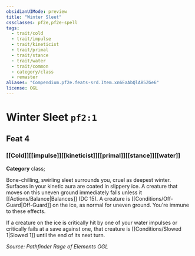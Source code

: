```yaml
---
obsidianUIMode: preview
title: "Winter Sleet"
cssclasses: pf2e,pf2e-spell
tags:
  - trait/cold
  - trait/impulse
  - trait/kineticist
  - trait/primal
  - trait/stance
  - trait/water
  - trait/common
  - category/class
  - remaster
aliases: "Compendium.pf2e.feats-srd.Item.xn6EaAbQlAB5ZGe6"
license: OGL
---
```

# Winter Sleet `pf2:1`
## Feat 4
### [[Cold]][[impulse]][[kineticist]][[primal]][[stance]][[water]]

**Category** class; 




Bone-chilling, swirling sleet surrounds you, cruel as deepest winter. Surfaces in your kinetic aura are coated in slippery ice. A creature that moves on this uneven ground immediately falls unless it [[Actions/Balance|Balances]] (DC 15). A creature is [[Conditions/Off-Guard|Off-Guard]] on the ice, as normal for uneven ground. You're immune to these effects.

If a creature on the ice is critically hit by one of your water impulses or critically fails at a save against one, that creature is [[Conditions/Slowed 1|Slowed 1]] until the end of its next turn.

*Source: Pathfinder Rage of Elements*
*OGL*